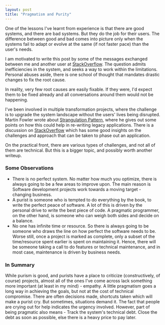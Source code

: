 ```yaml
--- 
layout: post
title: "Pragmatism and Purity"
---
```


One of the lessons I've learnt from experience is that there are good systems, and there are bad systems. But they do the job for their users. The difference between good and bad comes into picture only when the systems fail to adapt or evolve at the same (if not faster pace) than the user's needs.

I am motivated to write this post by some of the messages exchanged between me and another user at [StackOverflow](http://stackoverflow.com/questions/14374075/timeout-connecting-to-sql-server-express-2012#comment20060455_14374075). The question admits inefficiencies in the system, and seeks a way to work within the limitations. Personal abuses aside, there is one school of thought that mandates drastic changes to fix the root cause. 

In reality, very few root causes are easily fixable. If they were, I'd expect them to be fixed already and all conversations around them would not be happening.

I've been involved in multiple transformation projects, where the challenge is to upgrade the system landscape without the users' lives being disrupted. Martin Fowler wrote about [Strangulation Pattern](http://martinfowler.com/bliki/StranglerApplication.html), where he gives out some points on how this could help in re-writing legacy applications. There is a discussion on [StackOverflow](http://stackoverflow.com/questions/1118804/application-strangler-pattern-experiences-thoughts) which has some good insights on the challenges and approach that can be taken to phase out an application.

On the practical front, there are various types of challenges, and not all of them are technical. But this is a bigger topic, and possibly worth another writeup.

### Some Observations 
* There is no perfect system. No matter how much you optimize, there is always going to be a few areas to improve upon. The main reason is Software development projects work towards a moving target - changing business.
* A purist is someone who is tempted to do everything by the book, to write the perfect peace of software. A lot of this is driven by the personal drive to write the best piece of code. A pragmatic programmer, on the other hand, is someone who can weigh both sides and decide on a balance. 
* No one has infinite time or resource. So there is always going to be someone who draws the line on how perfect the software needs to be. Worse still, once a project is marked as complete, only a subset of the time/resource spent earlier is spent on maintaining it. Hence, there will be someone taking a call to do features or technical maintenance, and in most case, maintenance is driven by business needs.

### In Summary
While purism is good, and purists have a place to criticize (constructively, of course) projects, almost all of the ones I've come across lack something more important (at least in my mind) - empathy. A little pragmatism goes a long way in achieving the goals, but not at the cost of technical compromise. There are often decisions made, shortcuts taken which will make a purist cry. But sometimes, situations demand it. The fact that people are crying out for help indicates the urgency involved. However, part of being pragmatic also means - Track the system's technical debt. Close the debt as soon as possible, else there is a heavy price to pay later.
